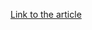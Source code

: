 [Link to the article](https://www.sentinelone.com/blog/c3rb3r-ransomware-ongoing-exploitation-of-cve-2023-22518-targets-unpatched-confluence-servers/)
